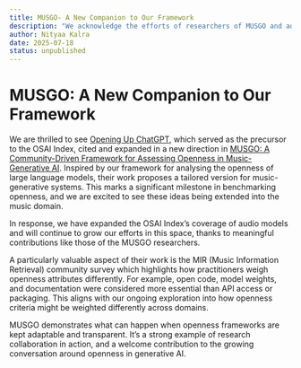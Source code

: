 ```yaml
--- 
title: MUSGO- A New Companion to Our Framework
description: "We acknowledge the efforts of researchers of MUSGO and add new models to our index. "
author: Nityaa Kalra
date: 2025-07-18
status: unpublished
---
```


# MUSGO: A New Companion to Our Framework
<author :author="author"></author>
<date :date="date"></date>

We are thrilled to see [Opening Up ChatGPT](https://opening-up-chatgpt.github.io), which served as the precursor to the OSAI Index, cited and expanded in a new direction in [MUSGO: A Community-Driven Framework for Assessing Openness in Music-Generative AI](https://arxiv.org/pdf/2507.03599). Inspired by our framework for analysing the openness of large language models, their work proposes a tailored version for music-generative systems. This marks a significant milestone in benchmarking openness, and we are excited to see these ideas being extended into the music domain.

In response, we have expanded the OSAI Index’s coverage of audio models and will continue to grow our efforts in this space, thanks to meaningful contributions like those of the MUSGO researchers.

A particularly valuable aspect of their work is the MIR (Music Information Retrieval) community survey which highlights how practitioners weigh openness attributes differently. For example, open code, model weights, and documentation were considered more essential than API access or packaging. This aligns with our ongoing exploration into how openness criteria might be weighted differently across domains.

<!-- ![Table taken from the MUSGO paper](images/musgo-survey.png)

*Table taken from the [MUSGO paper](https://arxiv.org/pdf/2507.03599)*
 -->


MUSGO demonstrates what can happen when openness frameworks are kept adaptable and transparent. It’s a strong example of research collaboration in action, and a welcome contribution to the growing conversation around openness in generative AI.